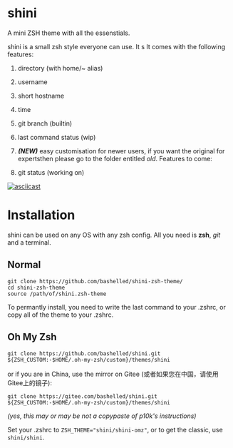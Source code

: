 # shini
A mini ZSH theme with all the essenstials.

shini is a small zsh style everyone can use. It s
It comes with the following features:

1. directory (with home/~ alias)
2. username
3. short hostname
4. time
5. git branch (builtin)
6. last command status (wip)
7. ***(NEW)*** easy customisation for newer users, if you want the original for expertsthen please go to the folder entitled *old*.
Features to come:

1. git status (working on) 

[![asciicast](https://asciinema.org/a/387244.svg)](https://asciinema.org/a/387244)

# Installation

shini can be used on any OS with any zsh config. All you need is **zsh**, *git* and a terminal.

## Normal
```
git clone https://github.com/bashelled/shini-zsh-theme/
cd shini-zsh-theme
source /path/of/shini.zsh-theme
```

To permantly install, you need to write the last command to your .zshrc, or copy all of the theme to your .zshrc.

## Oh My Zsh
```
git clone https://github.com/bashelled/shini.git ${ZSH_CUSTOM:-$HOME/.oh-my-zsh/custom}/themes/shini
```
or if you are in China, use the mirror on Gitee (或者如果您在中国，请使用Gitee上的镜子):
```
git clone https://gitee.com/bashelled/shini.git ${ZSH_CUSTOM:-$HOME/.oh-my-zsh/custom}/themes/shini
```
*(yes, this may or may be not a copypaste of p10k's instructions)*


Set your .zshrc to ```ZSH_THEME="shini/shini-omz"```, or to get the classic, use ```shini/shini```.
